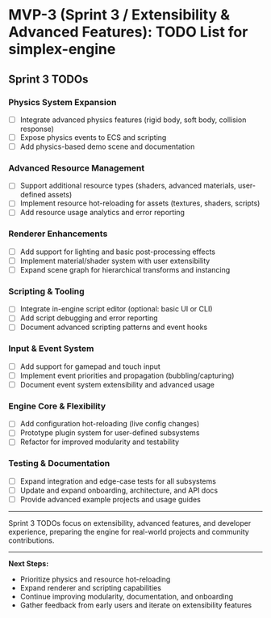 # MVP-3 (Sprint 3 / Extensibility & Advanced Features): TODO List for simplex-engine

## Sprint 3 TODOs

### Physics System Expansion
- [ ] Integrate advanced physics features (rigid body, soft body, collision response)
- [ ] Expose physics events to ECS and scripting
- [ ] Add physics-based demo scene and documentation

### Advanced Resource Management
- [ ] Support additional resource types (shaders, advanced materials, user-defined assets)
- [ ] Implement resource hot-reloading for assets (textures, shaders, scripts)
- [ ] Add resource usage analytics and error reporting

### Renderer Enhancements
- [ ] Add support for lighting and basic post-processing effects
- [ ] Implement material/shader system with user extensibility
- [ ] Expand scene graph for hierarchical transforms and instancing

### Scripting & Tooling
- [ ] Integrate in-engine script editor (optional: basic UI or CLI)
- [ ] Add script debugging and error reporting
- [ ] Document advanced scripting patterns and event hooks

### Input & Event System
- [ ] Add support for gamepad and touch input
- [ ] Implement event priorities and propagation (bubbling/capturing)
- [ ] Document event system extensibility and advanced usage

### Engine Core & Flexibility
- [ ] Add configuration hot-reloading (live config changes)
- [ ] Prototype plugin system for user-defined subsystems
- [ ] Refactor for improved modularity and testability

### Testing & Documentation
- [ ] Expand integration and edge-case tests for all subsystems
- [ ] Update and expand onboarding, architecture, and API docs
- [ ] Provide advanced example projects and usage guides

---
Sprint 3 TODOs focus on extensibility, advanced features, and developer experience, preparing the engine for real-world projects and community contributions.

---
**Next Steps:**
- Prioritize physics and resource hot-reloading
- Expand renderer and scripting capabilities
- Continue improving modularity, documentation, and onboarding
- Gather feedback from early users and iterate on extensibility features
